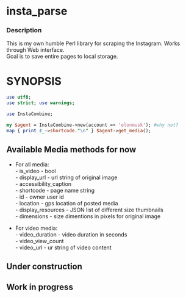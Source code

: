 # insta_parse

### Description
This is my own humble Perl library for scraping the Instagram. Works through Web interface.  
Goal is to save entire pages to local storage.  

SYNOPSIS
=================
```perl
use utf8;
use strict; use warnings;

use InstaCombine;

my $agent = InstaCombine->new(account => 'elonmusk'); #why not?
map { print $_->shortcode."\n" } $agent->get_media();
```

## Available Media methods for now  
  
  + For all media:  
  		- is_video - bool  
		- display_url - url string of original image  
		- accessibility_caption  
		- shortcode - page name string  
		- id - owner user id  
		- location - gps location of posted media  
		- display_resources - JSON list of different size thumbnails  
		- dimensions - size dimentions in pixels for original image  
  
 + For video media:  
		- video_duration - video duration in seconds   
		- video_view_count  
		- video_url - ur string of video content  
      
## Under construction
## Work in progress
